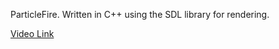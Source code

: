 ParticleFire.
Written in C++ using the SDL library for rendering.

[Video Link](https://imgur.com/gallery/ShtuvmC)
